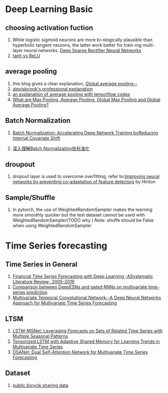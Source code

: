 
# Deep Learning Basic

## choosing activation fuction
1. While logistic sigmoid neurons are more bi-ologically plausible than hyperbolic tangent neurons, the latter work better for train-ing multi-layer neural networks. [Deep Sparse Rectifier Neural Networks](http://proceedings.mlr.press/v15/glorot11a/glorot11a.pdf) 
2. [tanh vs ReLU](https://www.zhihu.com/question/61265076/answer/1136216727)

## average pooling
1. this blog gives a clear explanation, [Global average pooling--<Network In Network>](https://zhuanlan.zhihu.com/p/37683646)
2. [alexisbcook's professional explanation](https://alexisbcook.github.io/2017/global-average-pooling-layers-for-object-localization/)
3. [an explanation of average pooling with tensorflow codes](https://adventuresinmachinelearning.com/global-average-pooling-convolutional-neural-networks/)
4. [What are Max Pooling, Average Pooling, Global Max Pooling and Global Average Pooling?](https://www.machinecurve.com/index.php/2020/01/30/what-are-max-pooling-average-pooling-global-max-pooling-and-global-average-pooling/)


## Batch Normalization
1. [Batch Normalization: Accelerating Deep Network Training byReducing Internal Covariate Shift](https://arxiv.org/pdf/1502.03167.pdf)

2. [深入理解Batch Normalization批标准化](https://www.cnblogs.com/guoyaohua/p/8724433.html)

## droupout
1. dropout layer is used to overcome overfitting, refer to:[Improving neural networks by preventing co-adaptation of feature detectors](https://arxiv.org/pdf/1207.0580.pdf) by Hinton

## Sample/Shuffle
1. In pytorch, the use of WeightedRandomSampler makes the learning more smoothly quicker  but the test dataset cannot be used with WeightedRandomSampler(TODO why ) 
 Note: shuffe should be False when using WeightedRandomSampler  

# Time Series forecasting

## Time Series in General
1. [Financial Time Series Forecasting with Deep Learning -ASystematic Literature Review- 2005-2019](https://arxiv.org/abs/1911.13288)
2. [Comparison between DeepESNs and gated RNNs on multivariate time-series prediction](https://arxiv.org/abs/1812.11527)
3. [Multivariate Temporal Convolutional Network--A Deep Neural Networks Approach for Multivariate Time Series Forecasting](https://www.mdpi.com/2079-9292/8/8/876/pdf)

## LTSM
1. [LSTM-MSNet: Leveraging Forecasts on Sets of Related Time Series with Multiple Seasonal Patterns](https://arxiv.org/abs/1909.04293)
2. [Tensorized LSTM with Adaptive Shared Memory for Learning Trends in Multivariate Time Series](https://www.semanticscholar.org/paper/Tensorized-LSTM-with-Adaptive-Shared-Memory-for-in-Xu-Cheng/e058959c717fd68674f3df02d7bf2627ff815a56)
3. [DSANet: Dual Self-Attention Network for Multivariate Time Series Forecasting](https://dl.acm.org/doi/pdf/10.1145/3357384.3358132)



## Dataset

1. [public bicycle sharing data](https://archive.ics.uci.edu/ml/datasets/bike+sharing+dataset)
